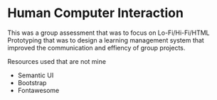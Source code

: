 # Human Computer Interaction

This was a group assessment that was to focus on Lo-Fi/Hi-Fi/HTML Prototyping that was to design a learning management system  that improved the communication and effiency of group projects. 


Resources used that are not mine
- Semantic UI
- Bootstrap 
- Fontawesome
